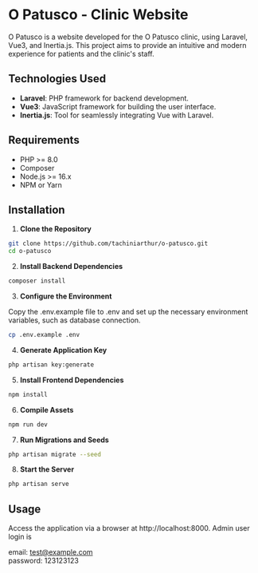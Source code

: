 # O Patusco - Clinic Website

O Patusco is a website developed for the O Patusco clinic, using Laravel, Vue3, and Inertia.js. This project aims to provide an intuitive and modern experience for patients and the clinic's staff.

## Technologies Used

- **Laravel**: PHP framework for backend development.
- **Vue3**: JavaScript framework for building the user interface.
- **Inertia.js**: Tool for seamlessly integrating Vue with Laravel.

## Requirements

- PHP >= 8.0
- Composer
- Node.js >= 16.x
- NPM or Yarn

## Installation

1. **Clone the Repository**

```bash
git clone https://github.com/tachiniarthur/o-patusco.git
cd o-patusco
```

2. **Install Backend Dependencies**

```bash
composer install
```

3. **Configure the Environment**

Copy the .env.example file to .env and set up the necessary environment variables, such as database connection.

```bash
cp .env.example .env
```

4. **Generate Application Key**

```bash
php artisan key:generate
```

5. **Install Frontend Dependencies**

```bash
npm install
```

6. **Compile Assets**

```bash
npm run dev
```

7. **Run Migrations and Seeds**

```bash
php artisan migrate --seed
```

8. **Start the Server**

```bash
php artisan serve
```

## Usage

Access the application via a browser at http://localhost:8000. Admin user login is

email: test@example.com<br>
password: 123123123

